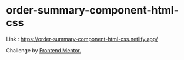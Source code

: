 # order-summary-component-html-css

Link : https://order-summary-component-html-css.netlify.app/

Challenge by [Frontend Mentor.](https://www.frontendmentor.io/challenges)

